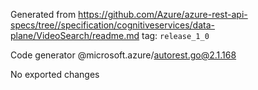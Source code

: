 Generated from https://github.com/Azure/azure-rest-api-specs/tree//specification/cognitiveservices/data-plane/VideoSearch/readme.md tag: `release_1_0`

Code generator @microsoft.azure/autorest.go@2.1.168

No exported changes